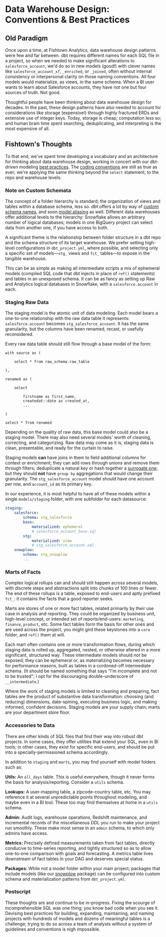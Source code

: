 # Data Warehouse Design: Conventions & Best Practices

## Old Paradigm

Once upon a time, at Fishtown Analytics, data warehouse design patterns were few 
and far between. dbt requires different names for each SQL file in a project, 
so when we needed to make significant alterations to `salesforce_account`, we'd 
do so in new models (good!) with clever names like `salesforce_account_xf`, 
`_enriched`, or `_joined`, often without internal consistency or interpersonal
clarity on those naming conventions. All four models would materialize, as
views, in the same schema. When a BI user wants to learn about Salesforce
accounts, they have not one but four sources of truth. Not good.

Thoughtful people have been thinking about data warehouse design for decades. In
the past, these design patterns have also needed to account for considerations
like storage (expensive!) through highly fractured ERDs and extensive use of 
integer keys. Today, storage is cheap; computation less so; and human brain 
time spent searching, deduplicating, and interpreting is the most expensive of 
all.

## Fishtown's Thoughts

To that end, we've spent time developing a vocabulary and an architecture for 
thinking about data warehouse design, working in concert with our dbt-driven modeling
[best practices](https://docs.getdbt.com/docs/best-practices). 
The [coding conventions](https://github.com/fishtown-analytics/corp/blob/master/dbt_coding_conventions.md)
are still as true as ever; we're applying the same thinking 
beyond the `select` statement, to the repo and warehouse levels.

### Note on Custom Schemata

The concept of a folder hierarchy is standard; the organization of views and
tables within a database schema, less so. dbt offers a lot by way of 
[custom schema names](https://docs.getdbt.com/docs/using-custom-schemas), and
soon [model aliasing](https://github.com/fishtown-analytics/dbt/pull/800) as well.
Different data warehouses offer additional levels to the hierarchy: Snowflake
allows an arbitrary number of logical databases; models in one BigQuery
project can select data from another one, if you have access to both.

A significant theme is the relationship between folder structure in a dbt repo
and the schema structure of its target warehouse. We prefer setting high-level
configurations in `dbt_project.yml`, where possible, and selecting only a
specific set of models—`stg_` views and `fct_` tables—to expose in the
tangible warehouse.

This can be as simple as making all intermediate scripts
a mix of ephemeral models (compiled SQL code that dbt injects in place of `ref()`
statements) and tables in an unexposed schema. It can be as fancy as setting
up Raw and Analytics logical databases in Snowflake, with a `salesforce.account`
in each.

### Staging Raw Data

The staging model is the atomic unit of data modeling. Each model bears a 
one-to-one relationship with the raw data table it represents: 
`salesforce.account` becomes `stg_salesforce_account`. It has the same
granularity, but the columns have been renamed, recast, or usefully
reconsidered.

Every raw data table should still flow through a base model of the form:
```
with source as (
    
    select * from raw_schema.raw_table
    
),

renamed as (
    
    select
    
        firstname as first_name,
        createdat::date as created_at,
        ...
    
)

select * from renamed
```
Depending on the quality of raw data, this base model could also be a staging
model. There may also need several models' worth of cleaning, correcting,
and categorizing. Raw data may come as it is; staging data is clean, presentable,
and ready for the curtain to raise.

Staging models **can** have joins in them to field additional columns for context 
or enrichment; they can add rows through unions and remove them through filters;
deduplicate a natural key or hash together a 
[surrogate one](https://github.com/fishtown-analytics/dbt-utils#surrogate_key-source); 
but they should **not** have `group by` aggregations that would change their 
granularity. The `stg_salesforce_account` model should have one account per row, 
and `account_id` as its primary key.

In our experience, it is most helpful to have all of these models within a
single `models/staging` folder, with one subfolder for each datasource:

```yml
staging:
    salesforce:
        schema: stg_salesforce
        base:
            materialized: ephemeral
            # salesforce_account_base.sql
        stg:
            materialized: view
            # stg_salesforce_account.sql
    snowplow:
        schema: stg_snowplow
        ...
```

### Marts of Facts

Complex logical rollups can and should still happen across several models, with
discrete steps and abstractions split into chunks of 100 lines or fewer. The
end of these rollups is a table, exposed to end-users and aptly prefixed `fct_`:
it contains the facts that a good reporter seeks.

Marts are stores of one or more fact tables, related primarily by their use case
in analysis and reporting. They could be organized by business unit, high-level 
concept, or intended set of reports/end-users: `marketing`, `finance`, `product`, 
etc. Some fact tables form the basis for other ones and are used across the
project; you might gird these keystones into a `core` folder, and `ref()` them
at will.

Each mart often contains one or more transformation flows, during which staging
data is rolled up, aggregated, nested, or otherwise altered in a more
significant, structured way. These intermediate models should _not_ be exposed;
they can be ephemeral or, as materializing becomes necessary for performance
reasons, built as tables in a cordoned-off intermediate schema. (It should be
named something that says "I'm incomplete and not to be trusted"; I opt for
the discouraging double-underscore of `__intermediate`.)

Where the work of staging models is limited to cleaning and preparing, fact
tables are the product of substantive data transformation: choosing (and reducing)
dimensions, date-spining, executing business logic, and making informed,
confident decisions. Staging models are your supply chain; marts are your
department store floor.

### Accessories to Data

There are other kinds of SQL files that find their way into robust dbt projects.
In some cases, they offer utilities that extend your SQL, even in BI tools;
in other cases, they exist for specific end-users, and should be put into a
specially-permissioned schema accordingly.

In addition to `staging` and `marts`, you may find yourself with model folders
such as:

**Utils:** An `all_days` table. This is useful everywhere, though it never
forms the basis for analysis/reporting. Consider a `utils` schema.

**Lookups:** A user-mapping table, a zipcode-country table, etc. You may
reference it at several unpredictable points throughout modeling, and maybe
even in a BI tool. These too may find themselves at home in a `utils` schema.

**Admin:** Audit logs, warehouse operations, Redshift maintenance, 
and incremental records of the miscellaneous DDL you run to make your project
run smoothly. These make most sense in an `admin` schema, to which only
admins have access.

**Metrics:** Precisely defined measurements taken from fact tables, directly
conducive to time-series reporting, and tightly structured so as to allow 
one-to-one comparison with goals and forecasting. A metrics table lives
downstream of fact tables in your DAG and deserves special status.

**Packages:** While not a model folder within your main project, packages
that include models (like our [snowplow](https://github.com/fishtown-analytics/snowplow) 
package) can be configured into custom schema and materialization patterns
from `dbt_project.yml`.

### Postscript

These thoughts are and continue to be in-progress. Fixing the scourge of
incomprehensible SQL was one thing; you know bad code when you see it. Devising
best practices for building, expanding, maintaining, and naming projects with
hundreds of models and dozens of meaningful tables is a challenge; trying to do
so across a team of analysts without a system of guidelines and
conventions is nigh impossible.
